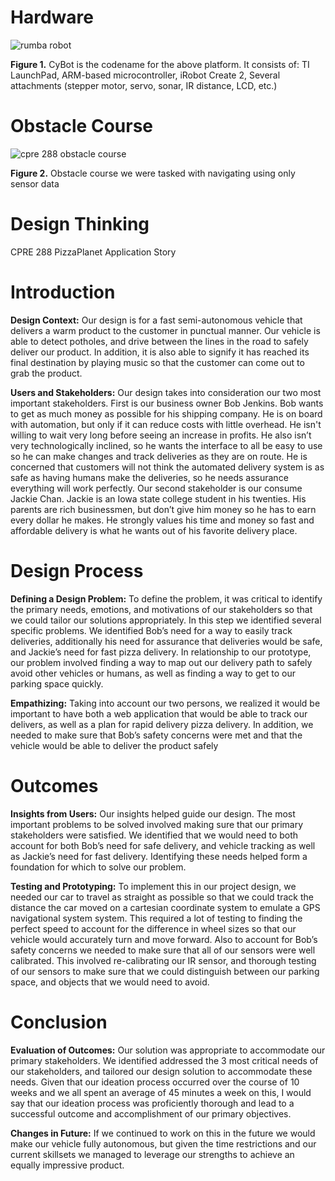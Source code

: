 # Hardware 

![rumba robot](https://user-images.githubusercontent.com/8731829/37073615-9b3a5fe6-218d-11e8-9d3c-9dcbbbbfb134.PNG)

**Figure 1.** CyBot is the codename for the above platform. It consists of: TI LaunchPad, ARM-based microcontroller, iRobot Create 2, Several attachments (stepper motor, servo, sonar, IR distance, LCD, etc.)

# Obstacle Course 

![cpre 288 obstacle course](https://user-images.githubusercontent.com/8731829/37073689-181ebdcc-218e-11e8-8dc1-5d96218bbbcc.jpg)

**Figure 2.**  Obstacle course we were tasked with navigating using only sensor data

# Design Thinking 
CPRE 288 PizzaPlanet Application Story

# Introduction

**Design Context:**  Our design is for a fast semi-autonomous vehicle that delivers a warm product to the customer in punctual manner.  Our vehicle is able to detect potholes, and drive between the lines in the road to safely deliver our product.  In addition, it is also able to signify it has reached its final destination by playing music so that the customer can come out to grab the product.

**Users and Stakeholders:** Our design takes into consideration our two most important stakeholders.  First is our business owner Bob Jenkins. Bob wants to get as much money as possible for his shipping company. He is on board with automation, but only if it can reduce costs with little overhead. He isn't willing to wait very long before seeing an increase in profits. He also isn’t very technologically inclined, so he wants the interface to all be easy to use so he can make changes and track deliveries as they are on route. He is concerned that customers will not think the automated delivery system is as safe as having humans make the deliveries, so he needs assurance everything will work perfectly.  Our second stakeholder is our consume Jackie Chan.  Jackie is an Iowa state college student in his twenties.  His parents are rich businessmen, but don’t give him money so he has to earn every dollar he makes.  He strongly values his time and money so fast and affordable delivery is what he wants out of his favorite delivery place.  

# Design Process

**Defining a Design Problem:**  To define the problem, it was critical to identify the primary needs, emotions, and motivations of our stakeholders so that we could tailor our solutions appropriately.  In this step we identified several specific problems.  We identified Bob’s need for a way to easily track deliveries, additionally his  need for assurance that deliveries would be safe, and Jackie’s  need for fast pizza delivery.  In relationship to our prototype, our problem involved finding a way to map out our delivery path to safely avoid other vehicles or humans, as well as finding a way to get to our parking space quickly.

**Empathizing:**  Taking into account our two persons, we realized it would be important to have both a web application that would be able to track our delivers, as well as a plan for rapid delivery pizza delivery.  In addition, we needed to make sure that Bob’s safety concerns were met and that the vehicle would be able to deliver the product safely

 

# Outcomes

**Insights from Users:** Our insights helped guide our design.  The most important problems to be solved involved making sure that our primary stakeholders were satisfied.   We identified that we would need to both account for both Bob’s need for safe delivery, and vehicle tracking as well as Jackie’s need for fast delivery.  Identifying these needs helped form a foundation for which to solve our problem.  

**Testing and Prototyping:** To implement this in our project design, we needed our car to travel as straight as possible so that we could track the distance the car moved on a cartesian coordinate system to emulate a GPS navigational system system.  This required a lot of testing to finding the perfect speed to account for the difference in wheel sizes so that our vehicle would accurately turn and move forward.  Also to account for Bob’s safety concerns we needed to make sure that all of our sensors were well calibrated.  This involved re-calibrating our IR sensor, and thorough testing of our sensors to make sure that we could distinguish between our parking space, and objects that we would need to avoid. 

# Conclusion

**Evaluation of Outcomes:**  Our solution was appropriate to accommodate our primary stakeholders.  We identified addressed the 3 most critical needs of our stakeholders, and tailored our design solution to accommodate these needs.  Given that our ideation process occurred over the course of 10 weeks and we all spent an average of 45 minutes a week on this, I would say that our ideation process was proficiently thorough and lead to a successful outcome and accomplishment of our primary objectives.

**Changes in Future:**  If we continued to work on this in the future we would make our vehicle fully autonomous, but given the time restrictions and our current skillsets we managed to leverage our strengths to achieve an equally impressive product.  


